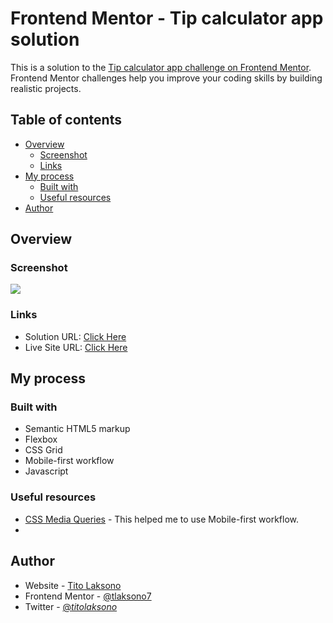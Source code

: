 # Frontend Mentor - Tip calculator app solution

This is a solution to the [Tip calculator app challenge on Frontend Mentor](https://www.frontendmentor.io/challenges/tip-calculator-app-ugJNGbJUX/hub). Frontend Mentor challenges help you improve your coding skills by building realistic projects. 

## Table of contents

- [Overview](#overview)
  - [Screenshot](#screenshot)
  - [Links](#links)
- [My process](#my-process)
  - [Built with](#built-with)
  - [Useful resources](#useful-resources)
- [Author](#author)

## Overview

### Screenshot

![](./screenshot.png)

### Links

- Solution URL: [Click Here](https://www.frontendmentor.io/solutions/tip-calculator-app-mvs9XBxnSV)
- Live Site URL: [Click Here](https://tip-calculator-app-main-tan.vercel.app/)

## My process

### Built with

- Semantic HTML5 markup
- Flexbox
- CSS Grid
- Mobile-first workflow
- Javascript

### Useful resources

- [CSS Media Queries](https://www.w3schools.com/css/css3_mediaqueries.asp) - This helped me to use Mobile-first workflow.
-

## Author

- Website - [Tito Laksono](https://www.tlaksono.my.id)
- Frontend Mentor - [@tlaksono7](https://www.frontendmentor.io/profile/tlaksono7)
- Twitter - [@_titolaksono_](https://www.twitter.com/_titolaksono)

